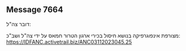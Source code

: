 ## Message 7664

דובר צה"ל:

מצורפת אינפוגרפיקה בנושא חיסול בכירי ארגון הטרור חמאס על ידי צה"ל ושב"כ: https://IDFANC.activetrail.biz/ANC03112023045.25

